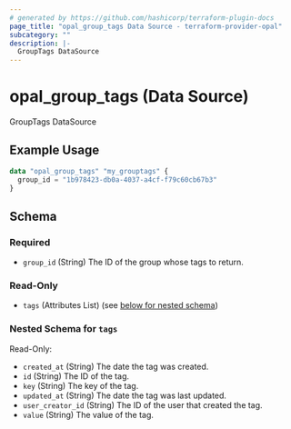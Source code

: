 ```yaml
---
# generated by https://github.com/hashicorp/terraform-plugin-docs
page_title: "opal_group_tags Data Source - terraform-provider-opal"
subcategory: ""
description: |-
  GroupTags DataSource
---
```


# opal_group_tags (Data Source)

GroupTags DataSource

## Example Usage

```terraform
data "opal_group_tags" "my_grouptags" {
  group_id = "1b978423-db0a-4037-a4cf-f79c60cb67b3"
}
```

<!-- schema generated by tfplugindocs -->
## Schema

### Required

- `group_id` (String) The ID of the group whose tags to return.

### Read-Only

- `tags` (Attributes List) (see [below for nested schema](#nestedatt--tags))

<a id="nestedatt--tags"></a>
### Nested Schema for `tags`

Read-Only:

- `created_at` (String) The date the tag was created.
- `id` (String) The ID of the tag.
- `key` (String) The key of the tag.
- `updated_at` (String) The date the tag was last updated.
- `user_creator_id` (String) The ID of the user that created the tag.
- `value` (String) The value of the tag.


